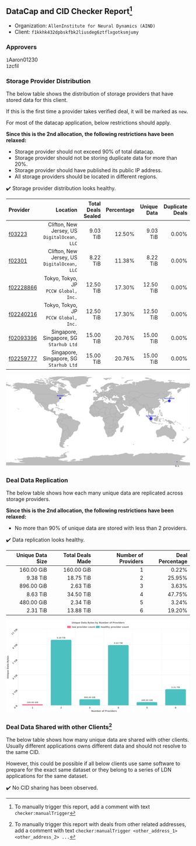 ## DataCap and CID Checker Report[^1]
 - Organization: `AllenInstitute for Neural Dynamics (AIND)`
 - Client: `f1kkhk432dpbskfbk2liusdeg6ztflxgotksmjumy`
### Approvers
`1`Aaron01230<br/>`1`zcfil


### Storage Provider Distribution
The below table shows the distribution of storage providers that have stored data for this client.

If this is the first time a provider takes verified deal, it will be marked as `new`.

For most of the datacap application, below restrictions should apply.

**Since this is the 2nd allocation, the following restrictions have been relaxed:**
 - Storage provider should not exceed 90% of total datacap.
 - Storage provider should not be storing duplicate data for more than 20%.
 - Storage provider should have published its public IP address.
 - All storage providers should be located in different regions.

✔️ Storage provider distribution looks healthy.

| Provider                                              |                                        Location | Total Deals Sealed | Percentage | Unique Data | Duplicate Deals |
| :---------------------------------------------------- | ----------------------------------------------: | -----------------: | ---------: | ----------: | --------------: |
| [f03223](https://filfox.info/en/address/f03223)       | Clifton, New Jersey, US<br/>`DigitalOcean, LLC` |           9.03 TiB |     12.50% |    9.03 TiB |           0.00% |
| [f02301](https://filfox.info/en/address/f02301)       | Clifton, New Jersey, US<br/>`DigitalOcean, LLC` |           8.22 TiB |     11.38% |    8.22 TiB |           0.00% |
| [f02228866](https://filfox.info/en/address/f02228866) |        Tokyo, Tokyo, JP<br/>`PCCW Global, Inc.` |          12.50 TiB |     17.30% |   12.50 TiB |           0.00% |
| [f02240216](https://filfox.info/en/address/f02240216) |        Tokyo, Tokyo, JP<br/>`PCCW Global, Inc.` |          12.50 TiB |     17.30% |   12.50 TiB |           0.00% |
| [f02093396](https://filfox.info/en/address/f02093396) |      Singapore, Singapore, SG<br/>`Starhub Ltd` |          15.00 TiB |     20.76% |   15.00 TiB |           0.00% |
| [f02259777](https://filfox.info/en/address/f02259777) |      Singapore, Singapore, SG<br/>`Starhub Ltd` |          15.00 TiB |     20.76% |   15.00 TiB |           0.00% |

<img src="https://raw.githubusercontent.com/data-preservation-programs/filplus-checker-assets/main/filecoin-project/filecoin-plus-large-datasets/issues/2241/1701765362229.png"/>

### Deal Data Replication
The below table shows how each many unique data are replicated across storage providers.


**Since this is the 2nd allocation, the following restrictions have been relaxed:**
- No more than 90% of unique data are stored with less than 2 providers.

✔️ Data replication looks healthy.

| Unique Data Size | Total Deals Made | Number of Providers | Deal Percentage |
| ---------------: | ---------------: | ------------------: | --------------: |
|       160.00 GiB |       160.00 GiB |                   1 |           0.22% |
|         9.38 TiB |        18.75 TiB |                   2 |          25.95% |
|       896.00 GiB |         2.63 TiB |                   3 |           3.63% |
|         8.63 TiB |        34.50 TiB |                   4 |          47.75% |
|       480.00 GiB |         2.34 TiB |                   5 |           3.24% |
|         2.31 TiB |        13.88 TiB |                   6 |          19.20% |

<img src="https://raw.githubusercontent.com/data-preservation-programs/filplus-checker-assets/main/filecoin-project/filecoin-plus-large-datasets/issues/2241/1701765363066.png"/>

### Deal Data Shared with other Clients[^3]
The below table shows how many unique data are shared with other clients.
Usually different applications owns different data and should not resolve to the same CID.

However, this could be possible if all below clients use same software to prepare for the exact same dataset or they belong to a series of LDN applications for the same dataset.

✔️ No CID sharing has been observed.

[^1]: To manually trigger this report, add a comment with text `checker:manualTrigger`

[^2]: Deals from those addresses are combined into this report as they are specified with `checker:manualTrigger`

[^3]: To manually trigger this report with deals from other related addresses, add a comment with text `checker:manualTrigger <other_address_1> <other_address_2> ...`
